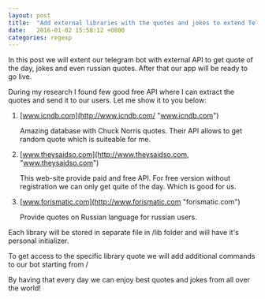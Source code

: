 ```yaml
---
layout: post
title:  "Add external libraries with the quotes and jokes to extend Telegram Bot."
date:   2016-01-02 15:58:12 +0800
categories: regexp
---
```


In this post we will extent our telegram bot with external API to get quote of the day, jokes and even russian quotes. After that our app will be ready to go live. 

During my research I found few good free API where I can extract the quotes and send it to our users. Let me show it to you below: 

1. [www.icndb.com](http://www.icndb.com/ "www.icndb.com")

    Amazing database with Chuck Norris quotes. Their API allows to get random quote which is suiteable for me. 
2. [www.theysaidso.com](http://www.theysaidso.com, "www.theysaidso.com")

    This web-site provide paid and free API. For free version without registration we can only get quite of the day. Which is good for us. 
3. [www.forismatic.com](http://www.forismatic.com "forismatic.com")

    Provide quotes on Russian language for russian users. 

Each library will be stored in separate file in /lib folder and will have it's personal initializer. 

To get access to the specific library quote we will add additional commands to our bot starting from /

By having that every day we can enjoy best quotes and jokes from all over the world!